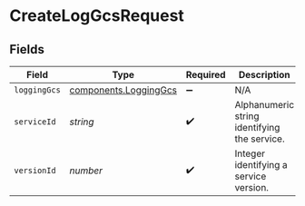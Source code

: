 # CreateLogGcsRequest


## Fields

| Field                                                                 | Type                                                                  | Required                                                              | Description                                                           | Example                                                               |
| --------------------------------------------------------------------- | --------------------------------------------------------------------- | --------------------------------------------------------------------- | --------------------------------------------------------------------- | --------------------------------------------------------------------- |
| `loggingGcs`                                                          | [components.LoggingGcs](../../../sdk/models/components/logginggcs.md) | :heavy_minus_sign:                                                    | N/A                                                                   |                                                                       |
| `serviceId`                                                           | *string*                                                              | :heavy_check_mark:                                                    | Alphanumeric string identifying the service.                          | SU1Z0isxPaozGVKXdv0eY                                                 |
| `versionId`                                                           | *number*                                                              | :heavy_check_mark:                                                    | Integer identifying a service version.                                | 1                                                                     |
